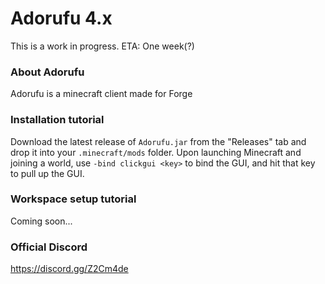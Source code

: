 # Adorufu 4.x

This is a work in progress. ETA: One week(?)

### About Adorufu

Adorufu is a minecraft client made for Forge

### Installation tutorial

Download the latest release of `Adorufu.jar` from the "Releases" tab and drop it into your `.minecraft/mods` folder. Upon launching Minecraft and joining a world, use `-bind clickgui <key>` to bind the GUI, and hit that key to pull up the GUI.

### Workspace setup tutorial

Coming soon...

### Official Discord
https://discord.gg/Z2Cm4de

